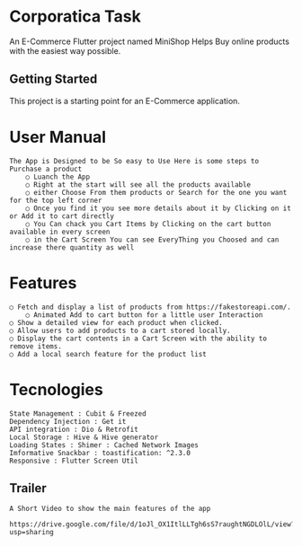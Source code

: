 # Corporatica Task

An E-Commerce Flutter project named MiniShop Helps Buy online products with the easiest way possible.

## Getting Started

This project is a starting point for an E-Commerce application.

# User Manual
    The App is Designed to be So easy to Use Here is some steps to Purchase a product
        ○ Luanch the App 
        ○ Right at the start will see all the products available 
        ○ either Choose From them products or Search for the one you want for the top left corner
        ○ Once you find it you see more details about it by Clicking on it or Add it to cart directly
        ○ You Can chack you Cart Items by Clicking on the cart button available in every screen
        ○ in the Cart Screen You can see EveryThing you Choosed and can increase there quantity as well

# Features
    ○ Fetch and display a list of products from https://fakestoreapi.com/.
        ○ Animated Add to cart button for a little user Interaction
    ○ Show a detailed view for each product when clicked.
    ○ Allow users to add products to a cart stored locally.
    ○ Display the cart contents in a Cart Screen with the ability to remove items.
    ○ Add a local search feature for the product list

# Tecnologies
    State Management : Cubit & Freezed
    Dependency Injection : Get it
    API integration : Dio & Retrofit 
    Local Storage : Hive & Hive generator
    Loading States : Shimer : Cached Network Images
    Imformative Snackbar : toastification: ^2.3.0
    Responsive : Flutter Screen Util

## Trailer
    A Short Video to show the main features of the app 
        https://drive.google.com/file/d/1oJl_OX1ItlLLTgh6sS7raughtNGDLOlL/view?usp=sharing


